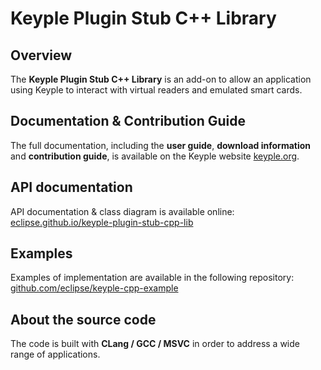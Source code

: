 # Keyple Plugin Stub C++ Library

## Overview

The **Keyple Plugin Stub C++ Library** is an add-on to allow an application using Keyple to interact with virtual readers and emulated smart cards.

## Documentation & Contribution Guide

The full documentation, including the **user guide**, **download information** and **contribution guide**, is available on the Keyple website [keyple.org](https://keyple.org).

## API documentation

API documentation & class diagram is available online: [eclipse.github.io/keyple-plugin-stub-cpp-lib](https://eclipse.github.io/keyple-plugin-cpp-java-lib)

## Examples

Examples of implementation are available in the following repository: [github.com/eclipse/keyple-cpp-example](https://github.com/eclipse/keyple-cpp-example)

## About the source code

The code is built with **CLang / GCC / MSVC** in order to address a wide range of applications.

